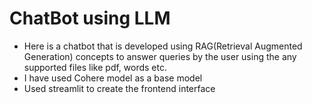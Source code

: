<h1>ChatBot using LLM</h1>
<ul> 
  <li>Here is a chatbot that is developed using RAG(Retrieval Augmented Generation) concepts to answer queries by the user using the any supported files like pdf, words etc.</li>
  <li>I have used Cohere model as a base model</li>
  <li>Used streamlit to create the frontend interface</li>
</ul>
